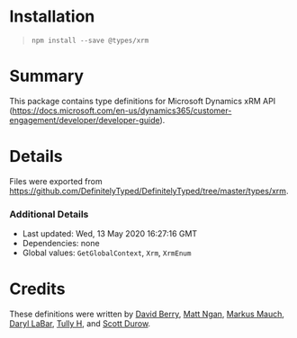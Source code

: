 # Installation
> `npm install --save @types/xrm`

# Summary
This package contains type definitions for Microsoft Dynamics xRM API (https://docs.microsoft.com/en-us/dynamics365/customer-engagement/developer/developer-guide).

# Details
Files were exported from https://github.com/DefinitelyTyped/DefinitelyTyped/tree/master/types/xrm.

### Additional Details
 * Last updated: Wed, 13 May 2020 16:27:16 GMT
 * Dependencies: none
 * Global values: `GetGlobalContext`, `Xrm`, `XrmEnum`

# Credits
These definitions were written by [ David Berry](https://github.com/6ix4our), [Matt Ngan](https://github.com/mattngan), [Markus Mauch](https://github.com/markusmauch), [Daryl LaBar](https://github.com/daryllabar), [Tully H](https://github.com/clownwilleatme), and [Scott Durow](https://github.com/scottdurow).
